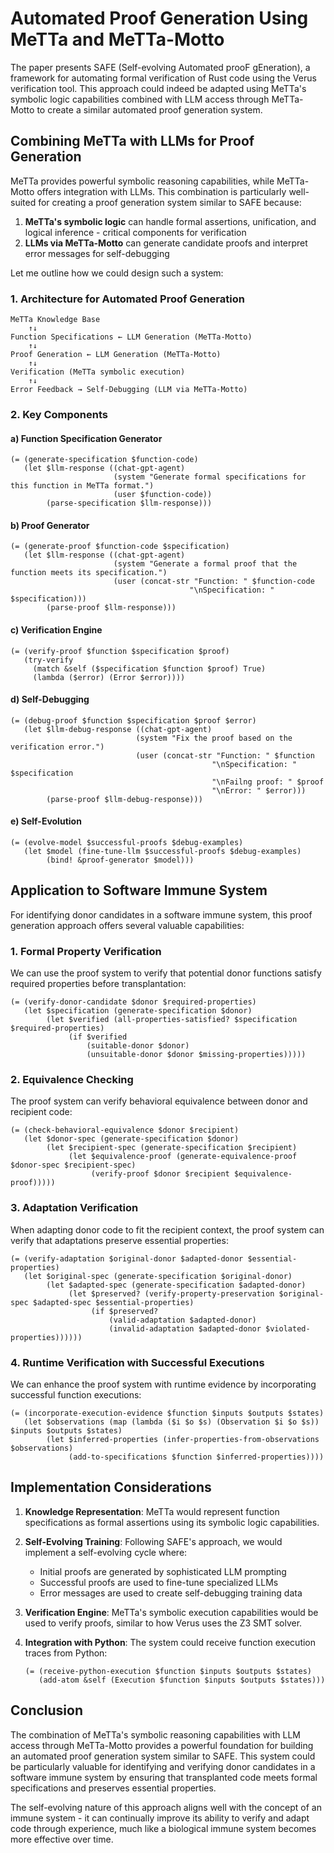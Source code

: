 # Automated Proof Generation Using MeTTa and MeTTa-Motto

The paper presents SAFE (Self-evolving Automated prooF gEneration), a framework for automating formal verification of Rust code using the Verus verification tool. This approach could indeed be adapted using MeTTa's symbolic logic capabilities combined with LLM access through MeTTa-Motto to create a similar automated proof generation system.

## Combining MeTTa with LLMs for Proof Generation

MeTTa provides powerful symbolic reasoning capabilities, while MeTTa-Motto offers integration with LLMs. This combination is particularly well-suited for creating a proof generation system similar to SAFE because:

1. **MeTTa's symbolic logic** can handle formal assertions, unification, and logical inference - critical components for verification
2. **LLMs via MeTTa-Motto** can generate candidate proofs and interpret error messages for self-debugging

Let me outline how we could design such a system:

### 1. Architecture for Automated Proof Generation 

```
MeTTa Knowledge Base
    ↑↓
Function Specifications ← LLM Generation (MeTTa-Motto)
    ↑↓
Proof Generation ← LLM Generation (MeTTa-Motto)
    ↑↓
Verification (MeTTa symbolic execution)
    ↑↓
Error Feedback → Self-Debugging (LLM via MeTTa-Motto)
```

### 2. Key Components

#### a) Function Specification Generator

```metta
(= (generate-specification $function-code)
   (let $llm-response ((chat-gpt-agent) 
                       (system "Generate formal specifications for this function in MeTTa format.")
                       (user $function-code))
        (parse-specification $llm-response)))
```

#### b) Proof Generator

```metta
(= (generate-proof $function-code $specification)
   (let $llm-response ((chat-gpt-agent)
                       (system "Generate a formal proof that the function meets its specification.")
                       (user (concat-str "Function: " $function-code 
                                        "\nSpecification: " $specification)))
        (parse-proof $llm-response)))
```

#### c) Verification Engine

```metta
(= (verify-proof $function $specification $proof)
   (try-verify
     (match &self ($specification $function $proof) True)
     (lambda ($error) (Error $error))))
```

#### d) Self-Debugging

```metta
(= (debug-proof $function $specification $proof $error)
   (let $llm-debug-response ((chat-gpt-agent)
                            (system "Fix the proof based on the verification error.")
                            (user (concat-str "Function: " $function 
                                             "\nSpecification: " $specification
                                             "\nFailng proof: " $proof
                                             "\nError: " $error)))
        (parse-proof $llm-debug-response)))
```

#### e) Self-Evolution

```metta
(= (evolve-model $successful-proofs $debug-examples)
   (let $model (fine-tune-llm $successful-proofs $debug-examples)
        (bind! &proof-generator $model)))
```

## Application to Software Immune System

For identifying donor candidates in a software immune system, this proof generation approach offers several valuable capabilities:

### 1. Formal Property Verification

We can use the proof system to verify that potential donor functions satisfy required properties before transplantation:

```metta
(= (verify-donor-candidate $donor $required-properties)
   (let $specification (generate-specification $donor)
        (let $verified (all-properties-satisfied? $specification $required-properties)
             (if $verified
                 (suitable-donor $donor)
                 (unsuitable-donor $donor $missing-properties)))))
```

### 2. Equivalence Checking

The proof system can verify behavioral equivalence between donor and recipient code:

```metta
(= (check-behavioral-equivalence $donor $recipient)
   (let $donor-spec (generate-specification $donor)
        (let $recipient-spec (generate-specification $recipient)
             (let $equivalence-proof (generate-equivalence-proof $donor-spec $recipient-spec)
                  (verify-proof $donor $recipient $equivalence-proof)))))
```

### 3. Adaptation Verification

When adapting donor code to fit the recipient context, the proof system can verify that adaptations preserve essential properties:

```metta
(= (verify-adaptation $original-donor $adapted-donor $essential-properties)
   (let $original-spec (generate-specification $original-donor)
        (let $adapted-spec (generate-specification $adapted-donor)
             (let $preserved? (verify-property-preservation $original-spec $adapted-spec $essential-properties)
                  (if $preserved?
                      (valid-adaptation $adapted-donor)
                      (invalid-adaptation $adapted-donor $violated-properties))))))
```

### 4. Runtime Verification with Successful Executions

We can enhance the proof system with runtime evidence by incorporating successful function executions:

```metta
(= (incorporate-execution-evidence $function $inputs $outputs $states)
   (let $observations (map (lambda ($i $o $s) (Observation $i $o $s)) $inputs $outputs $states)
        (let $inferred-properties (infer-properties-from-observations $observations)
             (add-to-specifications $function $inferred-properties))))
```

## Implementation Considerations

1. **Knowledge Representation**: MeTTa would represent function specifications as formal assertions using its symbolic logic capabilities.

2. **Self-Evolving Training**: Following SAFE's approach, we would implement a self-evolving cycle where:
   - Initial proofs are generated by sophisticated LLM prompting
   - Successful proofs are used to fine-tune specialized LLMs
   - Error messages are used to create self-debugging training data

3. **Verification Engine**: MeTTa's symbolic execution capabilities would be used to verify proofs, similar to how Verus uses the Z3 SMT solver.

4. **Integration with Python**: The system could receive function execution traces from Python:
   ```metta
   (= (receive-python-execution $function $inputs $outputs $states)
      (add-atom &self (Execution $function $inputs $outputs $states)))
   ```

## Conclusion

The combination of MeTTa's symbolic reasoning capabilities with LLM access through MeTTa-Motto provides a powerful foundation for building an automated proof generation system similar to SAFE. This system could be particularly valuable for identifying and verifying donor candidates in a software immune system by ensuring that transplanted code meets formal specifications and preserves essential properties.

The self-evolving nature of this approach aligns well with the concept of an immune system - it can continually improve its ability to verify and adapt code through experience, much like a biological immune system becomes more effective over time.
